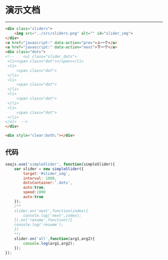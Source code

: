 # 演示文档

---

<style> 
.sliders {
        width:224px;
        height:375px;
        overflow:hidden;
        position:relative;
    }
    #slider_img {
        position:absolute;
        top:0;
        left:0;
        /* -webkit-transition:left 200ms ease-in;*/
    }
    .slider_dots li {
        float:left;
        list-style:none;
        margin-right:3px;
    }
    .dot {
        display:block;
        width:10px;
        height:10px;
        border-radius:5px;
        background:red;
        cursor:pointer;
    }
    </style>

````html
<div class="sliders">
    <img src="../src/sliders.png" alt="" id="slider_img">
</div>
<a href="javascript:" data-action="prev">上一个</a>
<a href="javascript:" data-action="next">下一个</a>
<div class="dots">
<!--    <ul class="slider_dots">
 <li><span class="dot"></span></li>
 <li>
     <span class="dot">
 </li>
 <li>
     <span class="dot">
 </li>
 <li>
     <span class="dot">
 </li>
 <li>
     <span class="dot">
 </li>
</ul>  -->
</div>

<div style="clear:both;"></div>
````

## 代码 
````javascript
seajs.use('simpleSlider', function(simpleSlider){
    var slider = new simpleSlider({
        target:'#slider_img',
        interval: 1000,
        dotsContainer:'.dots',
        auto:true,
        speed:1000
        auto:true
    });
    /**
    slider.on('next',function(index){
        console.log('next',index);
    }).on('resume',function(){
    console.log('resume');
    })
    **/
    slider.on('all',function(arg1,arg2){
        console.log(arg1,arg2);
    });
});
````
